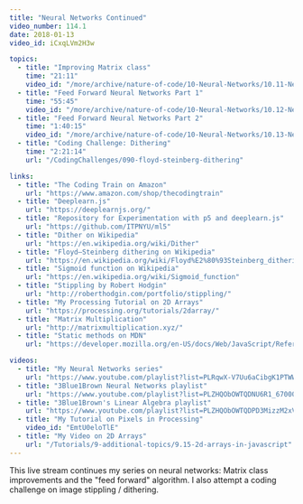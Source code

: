 ```yaml
---
title: "Neural Networks Continued"
video_number: 114.1
date: 2018-01-13
video_id: iCxqLVm2H3w

topics:
  - title: "Improving Matrix class"
    time: "21:11"
    video_id: "/more/archive/nature-of-code/10-Neural-Networks/10.11-Neural-Networks-Matrix-Class-Improvements"
  - title: "Feed Forward Neural Networks Part 1"
    time: "55:45"
    video_id: "/more/archive/nature-of-code/10-Neural-Networks/10.12-Neural-Networks-Feedforward-Algorithm-Part-1"
  - title: "Feed Forward Neural Networks Part 2"
    time: "1:40:15"
    video_id: "/more/archive/nature-of-code/10-Neural-Networks/10.13-Neural-Networks-Feedforward-Algorithm-Part-2"
  - title: "Coding Challenge: Dithering"
    time: "2:21:14"
    url: "/CodingChallenges/090-floyd-steinberg-dithering"

links:
  - title: "The Coding Train on Amazon"
    url: "https://www.amazon.com/shop/thecodingtrain"
  - title: "Deeplearn.js"
    url: "https://deeplearnjs.org/"
  - title: "Repository for Experimentation with p5 and deeplearn.js"
    url: "https://github.com/ITPNYU/ml5"
  - title: "Dither on Wikipedia"
    url: "https://en.wikipedia.org/wiki/Dither"
  - title: "Floyd–Steinberg dithering on Wikipedia"
    url: "https://en.wikipedia.org/wiki/Floyd%E2%80%93Steinberg_dithering"
  - title: "Sigmoid function on Wikipedia"
    url: "https://en.wikipedia.org/wiki/Sigmoid_function"
  - title: "Stippling by Robert Hodgin"
    url: "http://roberthodgin.com/portfolio/stippling/"
  - title: "My Processing Tutorial on 2D Arrays"
    url: "https://processing.org/tutorials/2darray/"
  - title: "Matrix Multiplication"
    url: "http://matrixmultiplication.xyz/"
  - title: "Static methods on MDN"
    url: "https://developer.mozilla.org/en-US/docs/Web/JavaScript/Reference/Classes/static"

videos:
  - title: "My Neural Networks series"
    url: "https://www.youtube.com/playlist?list=PLRqwX-V7Uu6aCibgK1PTWWu9by6XFdCfh"
  - title: "3Blue1Brown Neural Networks playlist"
    url: "https://www.youtube.com/playlist?list=PLZHQObOWTQDNU6R1_67000Dx_ZCJB-3pi"
  - title: "3Blue1Brown's Linear Algebra playlist"
    url: "https://www.youtube.com/playlist?list=PLZHQObOWTQDPD3MizzM2xVFitgF8hE_ab"
  - title: "My Tutorial on Pixels in Processing"
    video_id: "EmtU0eloTlE"
  - title: "My Video on 2D Arrays"
    url: "/Tutorials/9-additional-topics/9.15-2d-arrays-in-javascript"
---
```


This live stream continues my series on neural networks: Matrix class improvements and the "feed forward" algorithm. I also attempt a coding challenge on image stippling / dithering.
